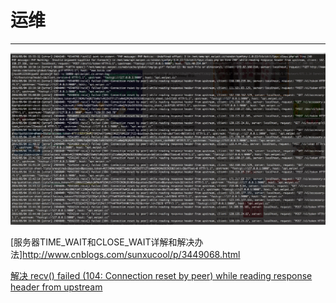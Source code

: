 
# 运维
---


![nginx 异常信息](2016-05-04_slb-84_nginx.jpg)

[服务器TIME_WAIT和CLOSE_WAIT详解和解决办法]http://www.cnblogs.com/sunxucool/p/3449068.html

[解决 recv() failed (104: Connection reset by peer) while reading response header from upstream](http://www.th7.cn/Program/php/201408/254237.shtml)
